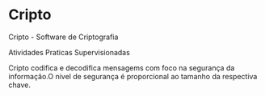 # Cripto

Cripto - Software de Criptografia

Atividades Praticas Supervisionadas

Cripto codifica e decodifica mensagems com foco na segurança da informação.O nivel de segurança é proporcional ao tamanho da respectiva chave.
